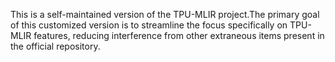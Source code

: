 This is a self-maintained version of the TPU-MLIR project.The primary goal of this customized version is to streamline the focus specifically on TPU-MLIR features, reducing interference from other extraneous items present in the official repository.